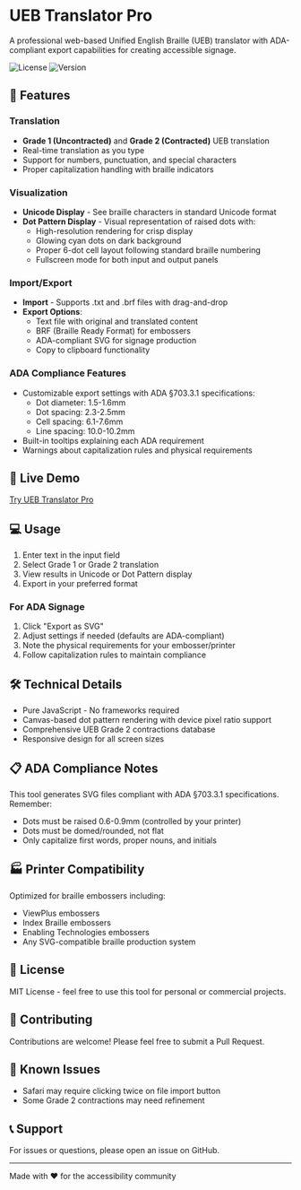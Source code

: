# UEB Translator Pro

A professional web-based Unified English Braille (UEB) translator with ADA-compliant export capabilities for creating accessible signage.

![License](https://img.shields.io/badge/license-MIT-blue.svg)
![Version](https://img.shields.io/badge/version-1.0.0-green.svg)

## 🎯 Features

### Translation
- **Grade 1 (Uncontracted)** and **Grade 2 (Contracted)** UEB translation
- Real-time translation as you type
- Support for numbers, punctuation, and special characters
- Proper capitalization handling with braille indicators

### Visualization
- **Unicode Display** - See braille characters in standard Unicode format
- **Dot Pattern Display** - Visual representation of raised dots with:
  - High-resolution rendering for crisp display
  - Glowing cyan dots on dark background
  - Proper 6-dot cell layout following standard braille numbering
  - Fullscreen mode for both input and output panels

### Import/Export
- **Import** - Supports .txt and .brf files with drag-and-drop
- **Export Options**:
  - Text file with original and translated content
  - BRF (Braille Ready Format) for embossers
  - ADA-compliant SVG for signage production
  - Copy to clipboard functionality

### ADA Compliance Features
- Customizable export settings with ADA §703.3.1 specifications:
  - Dot diameter: 1.5-1.6mm
  - Dot spacing: 2.3-2.5mm
  - Cell spacing: 6.1-7.6mm
  - Line spacing: 10.0-10.2mm
- Built-in tooltips explaining each ADA requirement
- Warnings about capitalization rules and physical requirements

## 🚀 Live Demo

[Try UEB Translator Pro](https://your-github-username.github.io/brailledaddy/)

## 💻 Usage

1. Enter text in the input field
2. Select Grade 1 or Grade 2 translation
3. View results in Unicode or Dot Pattern display
4. Export in your preferred format

### For ADA Signage
1. Click "Export as SVG"
2. Adjust settings if needed (defaults are ADA-compliant)
3. Note the physical requirements for your embosser/printer
4. Follow capitalization rules to maintain compliance

## 🛠️ Technical Details

- Pure JavaScript - No frameworks required
- Canvas-based dot pattern rendering with device pixel ratio support
- Comprehensive UEB Grade 2 contractions database
- Responsive design for all screen sizes

## 📋 ADA Compliance Notes

This tool generates SVG files compliant with ADA §703.3.1 specifications. Remember:
- Dots must be raised 0.6-0.9mm (controlled by your printer)
- Dots must be domed/rounded, not flat
- Only capitalize first words, proper nouns, and initials

## 🏭 Printer Compatibility

Optimized for braille embossers including:
- ViewPlus embossers
- Index Braille embossers
- Enabling Technologies embossers
- Any SVG-compatible braille production system

## 📄 License

MIT License - feel free to use this tool for personal or commercial projects.

## 🤝 Contributing

Contributions are welcome! Please feel free to submit a Pull Request.

## 🐛 Known Issues

- Safari may require clicking twice on file import button
- Some Grade 2 contractions may need refinement

## 📞 Support

For issues or questions, please open an issue on GitHub.

---

Made with ❤️ for the accessibility community